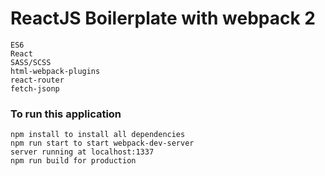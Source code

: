 # ReactJS Boilerplate with webpack 2

```
ES6
React
SASS/SCSS
html-webpack-plugins
react-router
fetch-jsonp
```


### To run this application

```
npm install to install all dependencies
npm run start to start webpack-dev-server
server running at localhost:1337
npm run build for production
```

